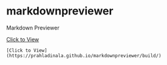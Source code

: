 # markdownpreviewer
Markdown Previewer

[Click to View](https://prahladinala.github.io/markdownpreviewer/build/)

```
[Click to View](https://prahladinala.github.io/markdownpreviewer/build/)
```
